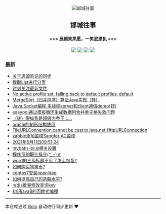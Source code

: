 <p align="center"><img alt="邯城往事" src="https://img.hacpai.com/file/2019/11/guohui-e67e7b3b.png"></p><h2 align="center">
邯城往事
</h2>

<h4 align="center">               >>>  展颜笑夙愿，一笑泯恩仇 <<<</h4>
<p align="center"><a title="邯城往事" target="_blank" href="https://github.com/cuijianzhe/bolo-blog"><img src="https://img.shields.io/github/last-commit/cuijianzhe/bolo-blog.svg?style=flat-square&color=FF9900"></a>
<a title="GitHub repo size in bytes" target="_blank" href="https://github.com/cuijianzhe/bolo-blog"><img src="https://img.shields.io/github/repo-size/cuijianzhe/bolo-blog.svg?style=flat-square"></a>
<a title="Bolo Version" target="_blank" href="https://github.com/adlered/bolo-solo"><img src="https://img.shields.io/badge/bolo-v2.5 稳定版-f1e05a.svg?style=flat-square&color=blueviolet"></a>
<a title="Hits" target="_blank" href="https://github.com/88250/hits"><img src="https://hits.b3log.org/cuijianzhe/bolo-blog.svg"></a></p>

### 最新

* [关于思源笔记的同步](https://117.50.64.121/articles/2021/07/18/1626590767973.html)
* [截取List进行分页](https://117.50.64.121/articles/2021/07/16/1626405000724.html)
* [时刻关注最新文件](https://117.50.64.121/articles/2021/07/09/1625793761228.html)
* [No active profile set, falling back to default profiles: default](https://117.50.64.121/articles/2021/06/30/1625023474146.html)
* [MergeSort（归并排序）算法Java实现（转）](https://117.50.64.121/articles/2021/06/28/1624847458346.html)
* [Java Socket编程 多线程server和client通信demo(转)](https://117.50.64.121/articles/2021/06/28/1624844411795.html)
* [easypoi通过模板循环生成数据时合并单元格失效问题](https://117.50.64.121/articles/2021/06/17/1623921677620.html)
* [（转）假如我是超级内卷王......](https://117.50.64.121/articles/2021/06/08/1623147189644.html)
* [oracle的树形结构使用](https://117.50.64.121/articles/2021/05/28/1622168006080.html)
* [FileURLConnention cannot be cast to java.net.HttpURLConnection](https://117.50.64.121/articles/2021/05/27/1622103516441.html)
* [zabbix添加监控Sangfor AC监控](https://117.50.64.121/articles/2021/05/18/1621325983655.html)
* [2021年5月11日09:51:24](https://117.50.64.121/articles/2021/05/11/1620697905570.html)
* [mybatis-plus相关设置](https://117.50.64.121/articles/2021/05/08/1620466450851.html)
* [程序员的职业操守(^_−)☆](https://117.50.64.121/articles/2021/04/30/1619760155706.html)
* [word的三级标题不见了怎么恢复?](https://117.50.64.121/articles/2021/04/21/1619010671950.html)
* [如何购买狗狗币?](https://117.50.64.121/articles/2021/04/17/1618627027125.html)
* [centos7安装openldap](https://117.50.64.121/articles/2021/04/15/1618476133873.html)
* [如何提高自己的选股水平?](https://117.50.64.121/articles/2021/04/13/1618294655028.html)
* [redis批量修改查询key](https://117.50.64.121/articles/2021/04/03/1617425259423.html)
* [初识java8的函数式编程](https://117.50.64.121/articles/2021/04/01/1617283173600.html)



---

本仓库通过 [Bolo](https://github.com/adlered/bolo-solo) 自动进行同步更新 ❤️ 
